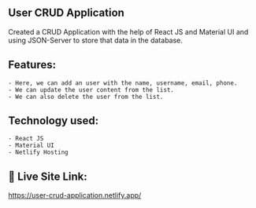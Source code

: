 ## User CRUD Application
Created a CRUD Application with the help of React JS and Material UI and 
using JSON-Server to store that data in the database.

## Features:
    - Here, we can add an user with the name, username, email, phone.
    - We can update the user content from the list.
    - We can also delete the user from the list.

## Technology used:
    - React JS
    - Material UI
    - Netlify Hosting

## 🔗 Live Site Link:
https://user-crud-application.netlify.app/
